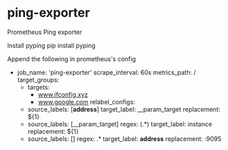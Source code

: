 # ping-exporter
Prometheus Ping exporter

Install pyping
pip install pyping

Append the following in prometheus's config
  - job_name: 'ping-exporter'
    scrape_interval: 60s
    metrics_path: /
    target_groups:
      - targets:
          - www.ifconfig.xyz
          - www.google.com
    relabel_configs:
      - source_labels: [__address__]
        target_label: __param_target
        replacement: ${1}
      - source_labels: [__param_target]
        regex: (.*)
        target_label: instance
        replacement: ${1}
      - source_labels: []
        regex: .*
        target_label: __address__
        replacement: <Your exporter IP>:9095  
